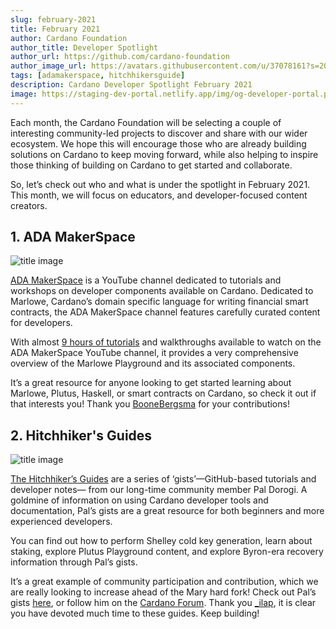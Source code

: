 ```yaml
---
slug: february-2021
title: February 2021
author: Cardano Foundation
author_title: Developer Spotlight
author_url: https://github.com/cardano-foundation
author_image_url: https://avatars.githubusercontent.com/u/37078161?s=200&v=4
tags: [adamakerspace, hitchhikersguide]
description: Cardano Developer Spotlight February 2021
image: https://staging-dev-portal.netlify.app/img/og-developer-portal.png
---
```


Each month, the Cardano Foundation will be selecting a couple of interesting community-led projects to discover and share with our wider ecosystem. We hope this will encourage those who are already building solutions on Cardano to keep moving forward, while also helping to inspire those thinking of building on Cardano to get started and collaborate.

So, let’s check out who and what is under the spotlight in February 2021. This month, we will focus on educators, and developer-focused content creators.

<!-- truncate -->

## 1. ADA MakerSpace

![title image](/img/spotlight-adamakerspace.jpeg)

[ADA MakerSpace](https://www.youtube.com/c/ADAMakerSpace/videos) is a YouTube channel dedicated to tutorials and workshops on developer components available on Cardano. Dedicated to Marlowe, Cardano’s domain specific language for writing financial smart contracts, the ADA MakerSpace channel features carefully curated content for developers.

With almost [9 hours of tutorials](https://www.youtube.com/c/ADAMakerSpace/videos) and walkthroughs available to watch on the ADA MakerSpace YouTube channel, it provides a very comprehensive overview of the Marlowe Playground and its associated components.

It’s a great resource for anyone looking to get started learning about Marlowe, Plutus, Haskell, or smart contracts on Cardano, so check it out if that interests you! Thank you [BooneBergsma](https://forum.cardano.org/u/boonebergsma) for your contributions!

## 2. Hitchhiker's Guides

![title image](/img/spotlight-hitchhikersguide.png)

[The Hitchhiker’s Guides](https://gist.github.com/ilap) are a series of ‘gists’—GitHub-based tutorials and developer notes— from our long-time community member Pal Dorogi. A goldmine of information on using Cardano developer tools and documentation, Pal’s gists are a great resource for both beginners and more experienced developers.

You can find out how to perform Shelley cold key generation, learn about staking, explore Plutus Playground content, and explore Byron-era recovery information through Pal’s gists.

It’s a great example of community participation and contribution, which we are really looking to increase ahead of the Mary hard fork! Check out Pal’s gists [here](https://gist.github.com/ilap), or follow him on the [Cardano Forum](https://forum.cardano.org/u/_ilap/). Thank you [_ilap](https://forum.cardano.org/u/_ilap), it is clear you have devoted much time to these guides. Keep building!
